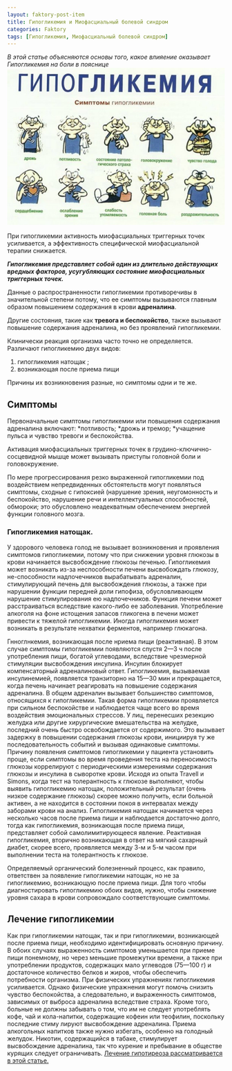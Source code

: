 ```yaml
---
layout: faktory-post-item
title: Гипогликемия и Миофасциальный болевой синдром
categories: Faktory
tags: [Гипогликемия, Миофасциальный болевой синдром]
---
```


*В этой статье объясняются основы того, какое влияение оказывает Гипогликемия на боли в пояснице*
![Гипогликемия](/images/factory/other/Gipoglikemiya.jpg)

При гипогликемии активность миофасциальных триггерных точек усиливается, а эффективность специфической миофасциальной терапии снижается. 

***Гипогликемия представляет собой один из длительно действующих вредных факторов, усугубляющих состояние миофасциальных триггерных точек.***

Данные о распространенности гипогликемии противоречивы в значительной степени потому, что ее симптомы вызываются главным образом повышением содержания в крови **адреналина**. 

Другие состояния, такие как **тревога и беспокойство**, также вызывают повышение содержания адреналина, но без проявлений гипогликемии. 

Клинически реакция организма часто точно не определяется. Различают гипогликемию двух видов: 

1. гипогликемия натощак ;
2. возникающая после приема пищи

Причины их возникновения разные, но симптомы одни и те же.

## Симптомы
 Первоначальные симптомы гипогликемии или повышения содержания адреналина включают:
*потливость; 
*дрожь и тремор; 
*учащение пульса и чувство тревоги и беспокойства. 

Активация миофасциальных триггерных точек в грудино-ключично-сосцевидной мышце может вызывать приступы головной боли и головокружение. 

По мере прогрессирования резко выраженной гипогликемии под воздействием непредвиденных обстоятельств могут появляться симптомы, сходные с гипоксией (нарушение зрения, неугомонность и беспокойство, нарушение речи и интеллектуальных способностей, обмороки; это обусловлено неадекватным обеспечением энергией функции головного мозга.

### Гипогликемия натощак. 

У здорового человека голод не вызывает возникновения и проявления симптомов гипогликемии, потому что при снижении уровня глюкозы в крови начинается высвобождение глюкозы печенью. Гипогликемия может возникать из-за неспособности печени высвобождать глюкозу, не-способности надпочечников вырабатывать адреналин, стимулирующий печень для высвобождения глюкозы, а также при нарушении функции передней доли гипофиза, обусловливающем нарушение стимулирования ею надпочечников. Функция печени может расстраиваться вследствие какого-либо ее заболевания. Употребление алкоголя на фоне истощения запасов гликогена в печени может привести к тяжелой гипогликемии. Иногда гипогликемия может возникать в результате нехватки ферментов, например глюкагона.

Гнноглнкемия, возникающая после нриема пищи (реактивная). В этом случае симптомы гипогликемии появляются спустя 2—3 ч после употребления пищи, богатой углеводами, вследствие чрезмерной стимуляции высвобождения инсулина. Инсулин блокирует компенсаторный адреналиновый ответ. Гипогликемия, вызываемая инсулинемией, появляется транзиторно на 15—30 мин и прекращается, когда печень начинает реагировать на повышение содержания адреналина. В общем адреналин вызывает большинство симптомов, относящихся к гипогликемии. Такая форма гипогликемии проявляется при сильном беспокойстве и наблюдается чаще всего во время воздействия эмоциональных стрессов.
У лиц, перенесших резекцию желудка или другие хирургические вмешательства на желудке, последний очень быстро освобождается от содержимого. Это вызывает задержку в повышении содержания глюкозы крови, инициируя ту же последовательность событий и вызывая одинаковые симптомы. Причину появления симптомов гипогликемии у пациента установить проще, если симптомы во время проведения теста на переносимость глюкозы коррелируют с периодическими измерениями содержания глюкозы и инсулина в сыворотке крови. Исходя из опыта Travell и Simons, когда тест на толерантность к глюкозе выполняют, чтобы выявить гипогликемию натощак, положительный результат (очень низкое содержание глюкозы) скорее можно получить, если больной активен, а не находится в состоянии покоя в интервалах между заборами крови на анализ.
Гипогликемия натощак начинается через несколько часов после приема пиши и наблюдается достаточно долго, тогда как гипогликемия, возникающая после приема пищи, представляет собой самолимитирующееся явление. Реактивная гипогликемия, вторично возникающая в ответ на мягкий сахарный диабет, скорее всего, проявляется между 3-м и 5-м часом при выполнении теста на толерантность к глюкозе.

Определяемый органический болезненный процесс, как правило, ответствен за появление гипогликемии натощак, но не за гипогликемию, возникающую после приема пищи. Для того чтобы диагностировать гипогликемию обоих видов, нужно, чтобы снижение уровня сахара в крови сопровождало соответствующие симптомы.




## Лечение гипогликемии
Как при гипогликемии натощак, так и при гипогликемии, возникающей после приема пищи, необходимо идентифицировать основную причину. В обоих случаях выраженность симптомов уменьшается при приеме пищи понемному, но через меньшие промежутки времени, а также при употреблении продуктов, содержащих мало углеводов (75—100 г) и достаточное количество белков и жиров, чтобы обеспечить потребности организма. При физических упражнениях гипогликемия усиливается. Однако физические упражнения могут помочь снизить чувство беспокойства, а следовательно, и выраженность симптомов, зависимых от выброса адреналина вследствие страха. Кроме того, больные не должны забывать о том, что им не следует употреблять кофе, чай и кола-напитки, содержащие кофеин или теофилин, поскольку последние стиму 
лируют высвобождение адреналина. Приема алкогольных напитков также нужно избегать, особенно на голодный желудок. Никотин, содержащийся в табаке, стимулирует высвобождение адреналина, так что курение и пребывание в обществе курящих следует ограничивать.
<a href="https://prichiny.github.io/lechenie/gipotireoz-med">Лечение гипотиреоза рассматривается в этой статье.</a>
